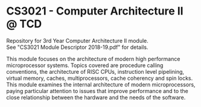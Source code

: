 # CS3021 - Computer Architecture II @ TCD

Repository for 3rd Year Computer Architecture II module.  
See "CS3021 Module Descriptor 2018-19.pdf" for details.  
  
This module focuses on the architecture of modern high performance microprocessor systems. Topics covered are procedure calling conventions, the architecture of RISC CPUs, instruction level pipelining, virtual memory, caches, multiprocessors, cache coherency and spin locks.  
This module examines the internal architecture of modern microprocessors, paying particular attention to issues that improve performance and to the close relationship between the hardware and the needs of the software.
